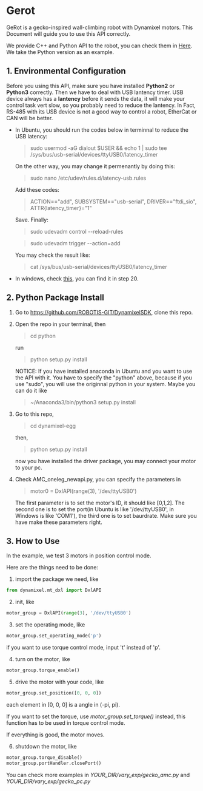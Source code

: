 # Gerot

GeRot is a gecko-inspired wall-climbing robot with Dynamixel motors. This Document will guide you to use this API correctly.

We provide C++ and Python API to the robot, you can check them in [Here](https://github.com/bishopAL/GeRot/tree/master/API). We take the Python version as an example.

## 1. Environmental Configuration


Before you using this API, make sure you have installed **Python2** or **Python3** correctly.
Then we have to deal with USB lantency timer. USB device always has a **lantency** before it sends the data, it will make your control task vert slow, so you probably need to reduce the lantency. 
In Fact, RS-485 with its USB device is not a good way to control a robot, EtherCat or CAN will be better.

+ In Ubuntu, you should run the codes below in terminnal to reduce the USB latency:
   > sudo usermod -aG dialout $USER && echo 1 | sudo tee /sys/bus/usb-serial/devices/ttyUSB0/latency_timer

  On the other way, you may change it permenantly by doing this:
    >sudo nano /etc/udev/rules.d/latency-usb.rules
    
    Add these codes:
    >ACTION=="add", SUBSYSTEM=="usb-serial", DRIVER=="ftdi_sio", ATTR{latency_timer}="1" 

    Save. Finally:

    >sudo udevadm control --reload-rules

    >sudo udevadm trigger --action=add

    You may check the result like:
    
    >cat /sys/bus/usb-serial/devices/ttyUSB0/latency_timer

+ In windows, check [this](https://www.instructables.com/id/Lampduino-an-8x8-RGB-Floor-Lamp/), you can find it in step 20.

## 2. Python Package Install


1. Go to https://github.com/ROBOTIS-GIT/DynamixelSDK, clone this repo.
2. Open the repo in your terminal, then
    >cd python

    run 
    >python setup.py install

    NOTICE: If you have installed anaconda in Ubuntu and you want to use the API with it. You have to specify the "python" above, because if you use "sudo", you will use the originnal python in your system. Maybe you can do it like
    > ~/Anaconda3/bin/python3 setup.py install
    
3. Go to this repo, 
    >cd dynamixel-egg
   
    then, 
    >python setup.py install

    now you have installed the driver package, you may connect your motor to your pc.

4. Check AMC_oneleg_newapi.py, you can specify the parameters in 
    >motor0 = DxlAPI(range(3), '/dev/ttyUSB0')

    The first parameter is to set the motor's ID, it should like [0,1,2]. The second one is to set the port(in Ubuntu is like '/dev/ttyUSB0', in Windows is like 'COM1'), the third one is to set baurdrate. Make sure you have make these parameters right.

## 3. How to Use


In the example, we test 3 motors in position control mode.

Here are the things need to be done:


1. import the package we need, like
```python
from dynamixel.mt_dxl import DxlAPI
```

2. init, like
```python
motor_group = DxlAPI(range(3), '/dev/ttyUSB0')
```

3. set the operating mode, like
```python
motor_group.set_operating_mode('p')
```
if you want to use torque control mode, input 't' instead of 'p'.

4. turn on the motor, like
```python
motor_group.torque_enable()
```

5. drive the motor with your code, like
```python
motor_group.set_position([0, 0, 0])
```
each element in [0, 0, 0] is a angle in (-pi, pi).

If you want to set the torque, use *motor_group.set_torque()* instead, this function has to be used in torque control mode.

If everything is good, the motor moves.

6. shutdown the motor, like
```python
motor_group.torque_disable()
motor_group.portHandler.closePort()
```
You can check more examples in *YOUR_DIR/vary_exp/gecko_amc.py* and *YOUR_DIR/vary_exp/gecko_pc.py*
